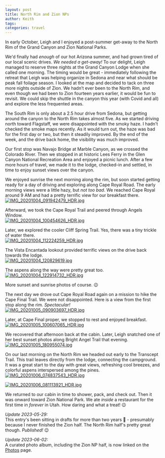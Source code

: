 ```yaml
---
layout: post
title: North Rim and Zion NPs
author: Keith
tags:
categories: travel
---
```

In early October, Leigh and I enjoyed a post-summer get-away to the North Rim of the Grand Canyon and Zion National Parks.

We'd finally had *enough* of our hot Arizona summer, and had grown tired of our local scenic drives. *We needed a get-away!* To our delight, Leigh managed to reserve three nights at the Grand Canyon Lodge when she called one morning. The timing would be great - immediately following the retreat that Leigh was helping organize in Sedona and near what should be peak fall foilage season. I looked at the map and decided to tack on three more nights outside of Zion. We hadn’t ever been to the North Rim, and even though we had been to Zion fourteen years earlier, it would be fun to revisit. We could skip the shuttle in the canyon this year (with Covid and all) and explore the less frequented areas.

The South Rim is only about a 2.5 hour drive from Sedona, but getting around the canyon to the North Rim takes almost five. As we started driving north toward Flagstaff, we were disappointed with the smoky haze. I hadn't checked the smoke maps recently. As it would turn out, the haze was bad for the first day or two, but then it steadily improved. By the end of the week, and the drive back home, the visibility was much improved.

Our first stop was Navajo Bridge at Marble Canyon, as we crossed the Colorado River. Then we stopped in at historic Lees Ferry in the Glen Canyon National Recreation Area and enjoyed a picnic lunch. After a few more hours of travel, we made it to the lodge, checked-in and settled, in time to enjoy sunset views over the canyon.

We enjoyed sunrise the next morning along the rim, but soon started getting ready for a day of driving and exploring along Cape Royal Road. The early morning views were a little hazy, but *not too bad*. We reached Cape Royal around 9 AM and had a pretty terrific view for our breakfast there.  
[![IMG_20201004_091942479_HDR.jpg](
https://lh3.googleusercontent.com/pw/ACtC-3eiVnFp0zIHTFTIsKcUtLPmbsKP288Avqa-aIZt7Zk1RofC2zPhlt9vY_Rd1ljiVpPdN44CuOWXc1HfCPHRci6GFbRbkJtD-m0jNLANBXGBOORU97yhaqNtD02VGq-3f4G0imKgIaxMkl-5h6PdQ659rw=w800-no-tmp.jpg
)](
https://lh3.googleusercontent.com/pw/ACtC-3eiVnFp0zIHTFTIsKcUtLPmbsKP288Avqa-aIZt7Zk1RofC2zPhlt9vY_Rd1ljiVpPdN44CuOWXc1HfCPHRci6GFbRbkJtD-m0jNLANBXGBOORU97yhaqNtD02VGq-3f4G0imKgIaxMkl-5h6PdQ659rw=w0-no-tmp.jpg
)

Afterward, we took the Cape Royal Trail and peered through Angels Window.  
[![IMG_20201004_100454626_HDR.jpg](
https://lh3.googleusercontent.com/pw/ACtC-3f_uV_FNktNVEsj3G8Ijw4nKOxXNWcozKIxY9B2Qedjl52nap4heWvBqRSRO6nvFyWH4WLz2MYL1m6e22ISoOCvJ6UdkHfF2qAsSwJcLBJ4HW-6Pk198AJ5A9iUj2km-EyB2MAPzsZlnRlGl79iy1L8YA=w800-no-tmp.jpg
)](
https://lh3.googleusercontent.com/pw/ACtC-3f_uV_FNktNVEsj3G8Ijw4nKOxXNWcozKIxY9B2Qedjl52nap4heWvBqRSRO6nvFyWH4WLz2MYL1m6e22ISoOCvJ6UdkHfF2qAsSwJcLBJ4HW-6Pk198AJ5A9iUj2km-EyB2MAPzsZlnRlGl79iy1L8YA=w0-no-tmp.jpg
)

 Later, we explored the cooler Cliff Spring Trail. Yes, there was a tiny trickle of water there.  
[![IMG_20201004_112224259_HDR.jpg](
https://lh3.googleusercontent.com/pw/ACtC-3fKlOvPic2_jED20bJFXlKXiWmrMyIIHUH6ZLhs42QxZ1xUQL7s2MmZwnOAEryupCPjdkpwC01ufHVX1-YDN65NFmsG9kizKsbldXqaNReCGVGx1-cI6Q4nMLk_dHJRRzTQhn5_CdT6hgZe_gjND4s0Mg=w800-no-tmp.jpg
)](
https://lh3.googleusercontent.com/pw/ACtC-3fKlOvPic2_jED20bJFXlKXiWmrMyIIHUH6ZLhs42QxZ1xUQL7s2MmZwnOAEryupCPjdkpwC01ufHVX1-YDN65NFmsG9kizKsbldXqaNReCGVGx1-cI6Q4nMLk_dHJRRzTQhn5_CdT6hgZe_gjND4s0Mg=w0-no-tmp.jpg
)

The Vista Encantada lookout provided terrific views on the drive back towards the lodge.  
[![IMG_20201004_120829619.jpg](
https://lh3.googleusercontent.com/pw/ACtC-3fngBY8nX455ckEyq_UUo8AJl4n4lStZO_P3knwRqAPeOulmIptMi3RW096T4eiNUBh75SM0x5MCBWJSNfBHEkpqyIikHr-DBrI-ooLU3TfZQdDX5QpX-HmhyUgYTxDq9ZNFrpeMCWjo4dB5At7Q2zC4w=w800-no-tmp.jpg
)](
https://lh3.googleusercontent.com/pw/ACtC-3fngBY8nX455ckEyq_UUo8AJl4n4lStZO_P3knwRqAPeOulmIptMi3RW096T4eiNUBh75SM0x5MCBWJSNfBHEkpqyIikHr-DBrI-ooLU3TfZQdDX5QpX-HmhyUgYTxDq9ZNFrpeMCWjo4dB5At7Q2zC4w=w0-no-tmp.jpg
)

 The aspens along the way were pretty great too.  
[![IMG_20201004_122914732_HDR.jpg](
https://lh3.googleusercontent.com/pw/ACtC-3fmT9HbnlUeumiDEwc21MrEcuJBBkCUFvIzEIpnx4N2yFg3RwOUgpfYaGC2fZFrUIrit7rUZVhCceMb7sOmpFgUTDgLrrRkybkKlSl573tJjePGcjUSMQzDYlbEm7JoNlEyEaCbQX1KuZhnNWXPpAXKPA=w800-no-tmp.jpg
)](
https://lh3.googleusercontent.com/pw/ACtC-3fmT9HbnlUeumiDEwc21MrEcuJBBkCUFvIzEIpnx4N2yFg3RwOUgpfYaGC2fZFrUIrit7rUZVhCceMb7sOmpFgUTDgLrrRkybkKlSl573tJjePGcjUSMQzDYlbEm7JoNlEyEaCbQX1KuZhnNWXPpAXKPA=w0-no-tmp.jpg
)

More sunset and sunrise photos of course. :wink:

The next day we drove out Cape Royal Road again on a mission to hike the Cape Final Trail. We were not disappointed. Here is a view from the first stop along the rim. *Spectacular!*   
[![IMG_20201005_090903697_HDR.jpg](
https://lh3.googleusercontent.com/pw/ACtC-3dVzaN7y9hUPhWcQMapxvR6M2Ef0OZeEk-qVmLvXnBW8yW8Bim67EUz3w_jZucySEA-gs0Un0yEzfzWUh8SgjqKoqLfBnzkss03yP5u_1HZKxWmVBIRRFfcRHkb_4E5CJaInJfW4AXrXE_YAB2gSmqNLg=w800-no-tmp.jpg
)](
https://lh3.googleusercontent.com/pw/ACtC-3dVzaN7y9hUPhWcQMapxvR6M2Ef0OZeEk-qVmLvXnBW8yW8Bim67EUz3w_jZucySEA-gs0Un0yEzfzWUh8SgjqKoqLfBnzkss03yP5u_1HZKxWmVBIRRFfcRHkb_4E5CJaInJfW4AXrXE_YAB2gSmqNLg=w0-no-tmp.jpg
)

Later, at Cape Final proper, we stopped to rest and enjoyed breakfast.  
[![IMG_20201005_100607065_HDR.jpg](
https://lh3.googleusercontent.com/pw/ACtC-3ebJij7SE6J-aJppor-U69igBV36j0ipPqP_mXuKIkL16gHSpqRZU5wOSGbn_W9Z8kYe0pmrJlMFRES0D7sOwwXoXFMJ4Y691cWfSMnyh4LhlApixi6ImQZLUGA0kTmi0uAmvVzcOLuXN_DH_rZq-hqQA=w800-no-tmp.jpg
)](
https://lh3.googleusercontent.com/pw/ACtC-3ebJij7SE6J-aJppor-U69igBV36j0ipPqP_mXuKIkL16gHSpqRZU5wOSGbn_W9Z8kYe0pmrJlMFRES0D7sOwwXoXFMJ4Y691cWfSMnyh4LhlApixi6ImQZLUGA0kTmi0uAmvVzcOLuXN_DH_rZq-hqQA=w0-no-tmp.jpg
)

We recovered that afternoon back at the cabin. Later, Leigh snatched one of her best sunset photos along Bright Angel Trail that evening.  
[![IMG_20201005_180955074.jpg](
https://lh3.googleusercontent.com/pw/AJFCJaXYVdE3-Ei2GcSA66rcRxUBcjpuJ5ijUcYuGyoSfQyZdNTiTnSRL_tFy7yKDAw2pG40DiCaPmGl2aWapcK1p3vjUK1PRDZVgD2fiKMTxyxxjvK4PojHKPbeTgnln4mli6Xz_3NYP1gkluwv8ttoq9FAMA=w800-no-tmp.jpg
)](
https://lh3.googleusercontent.com/pw/AJFCJaXYVdE3-Ei2GcSA66rcRxUBcjpuJ5ijUcYuGyoSfQyZdNTiTnSRL_tFy7yKDAw2pG40DiCaPmGl2aWapcK1p3vjUK1PRDZVgD2fiKMTxyxxjvK4PojHKPbeTgnln4mli6Xz_3NYP1gkluwv8ttoq9FAMA=w0-no-tmp.jpg
)

On our last morning on the North Rim we headed out early to the Transcept Trail. This trail leaves directly from the lodge, connecting the campground. It was a great start to the day with great views, refreshing cool breezes, and colorful aspens interspersed among the pines.  
[![IMG_20201006_074837543_HDR.jpg](
https://lh3.googleusercontent.com/pw/ACtC-3e2JmpOZULWlopeoP36QW5MJX_TggjsWbGO8oNUgy29mLWECIAV6RVM7OQExNfBuilTVFAF5dpi_w_To3WjNGuiKhk3IejdPew7nsZ-DoBvKcFncMbGj6AvUf2jyPR9ehvhAHD8SP4VYhDZEM7gOg6qJw=w800-no-tmp.jpg
)](
https://lh3.googleusercontent.com/pw/ACtC-3e2JmpOZULWlopeoP36QW5MJX_TggjsWbGO8oNUgy29mLWECIAV6RVM7OQExNfBuilTVFAF5dpi_w_To3WjNGuiKhk3IejdPew7nsZ-DoBvKcFncMbGj6AvUf2jyPR9ehvhAHD8SP4VYhDZEM7gOg6qJw=w0-no-tmp.jpg
)

[![IMG_20201006_081113921_HDR.jpg](
https://lh3.googleusercontent.com/pw/ACtC-3fI2HO8mqyWKEb9KFBf0Fzmej8i-oWxnhyDNWz7HSH1d6NvlPMGizIyYUpDlxwPcIWcR_88oEztw8Juk5IWT5_G6od5fjz7Ez1Vy6aGaCNy32w6CpRux_rTLnUEOlaJngcOpK6lcfK1J_ehS0adLIu5dQ=w800-no-tmp.jpg
)](
https://lh3.googleusercontent.com/pw/ACtC-3fI2HO8mqyWKEb9KFBf0Fzmej8i-oWxnhyDNWz7HSH1d6NvlPMGizIyYUpDlxwPcIWcR_88oEztw8Juk5IWT5_G6od5fjz7Ez1Vy6aGaCNy32w6CpRux_rTLnUEOlaJngcOpK6lcfK1J_ehS0adLIu5dQ=w0-no-tmp.jpg
)

We returned to our cabin in time to shower, pack, and check out. Then it was onward toward Zion National Park. We ate *inside* a restaurant for the first time in *forever* in Utah. How daring and what a treat! :wink:

<!---
Great emoji cheatsheet: https://github.com/ikatyang/emoji-cheat-sheet/blob/master/README.md
-->
*Update 2023-05-29:*  
This entry's been sitting in drafts for more than two years :slightly_frowning_face: - presumably because I never finished the Zion half. The North Rim half's pretty great though. *Published!* :wink:

*Update 2023-06-02:*  
A curated photo album, including the Zion NP half, is now linked on the [Photos](/albums) page.